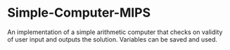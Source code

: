 # Simple-Computer-MIPS
An implementation of a simple arithmetic computer that checks on validity of user input and outputs the solution. Variables can be saved and used. 
